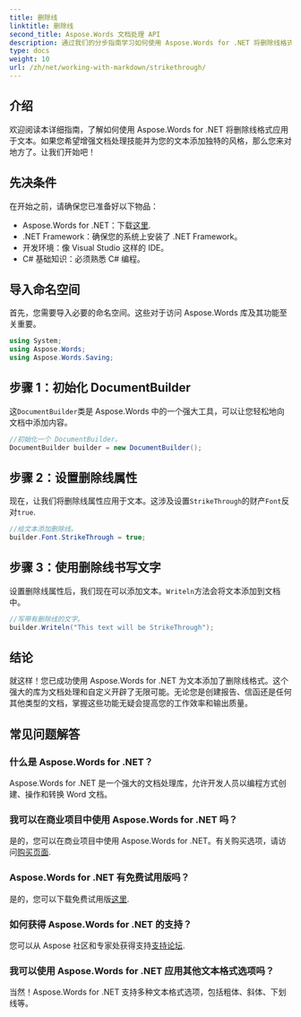 ```yaml
---
title: 删除线
linktitle: 删除线
second_title: Aspose.Words 文档处理 API
description: 通过我们的分步指南学习如何使用 Aspose.Words for .NET 将删除线格式应用于文本。增强您的文档处理技能。
type: docs
weight: 10
url: /zh/net/working-with-markdown/strikethrough/
---
```

## 介绍

欢迎阅读本详细指南，了解如何使用 Aspose.Words for .NET 将删除线格式应用于文本。如果您希望增强文档处理技能并为您的文本添加独特的风格，那么您来对地方了。让我们开始吧！

## 先决条件

在开始之前，请确保您已准备好以下物品：

-  Aspose.Words for .NET：下载[这里](https://releases.aspose.com/words/net/).
- .NET Framework：确保您的系统上安装了 .NET Framework。
- 开发环境：像 Visual Studio 这样的 IDE。
- C# 基础知识：必须熟悉 C# 编程。

## 导入命名空间

首先，您需要导入必要的命名空间。这些对于访问 Aspose.Words 库及其功能至关重要。

```csharp
using System;
using Aspose.Words;
using Aspose.Words.Saving;
```

## 步骤 1：初始化 DocumentBuilder

这`DocumentBuilder`类是 Aspose.Words 中的一个强大工具，可以让您轻松地向文档中添加内容。

```csharp
//初始化一个 DocumentBuilder。
DocumentBuilder builder = new DocumentBuilder();
```

## 步骤 2：设置删除线属性

现在，让我们将删除线属性应用于文本。这涉及设置`StrikeThrough`的财产`Font`反对`true`.

```csharp
//给文本添加删除线。
builder.Font.StrikeThrough = true;
```

## 步骤 3：使用删除线书写文字

设置删除线属性后，我们现在可以添加文本。`Writeln`方法会将文本添加到文档中。

```csharp
//写带有删除线的文字。
builder.Writeln("This text will be StrikeThrough");
```

## 结论

就这样！您已成功使用 Aspose.Words for .NET 为文本添加了删除线格式。这个强大的库为文档处理和自定义开辟了无限可能。无论您是创建报告、信函还是任何其他类型的文档，掌握这些功能无疑会提高您的工作效率和输出质量。

## 常见问题解答

### 什么是 Aspose.Words for .NET？
Aspose.Words for .NET 是一个强大的文档处理库，允许开发人员以编程方式创建、操作和转换 Word 文档。

### 我可以在商业项目中使用 Aspose.Words for .NET 吗？
是的，您可以在商业项目中使用 Aspose.Words for .NET。有关购买选项，请访问[购买页面](https://purchase.aspose.com/buy).

### Aspose.Words for .NET 有免费试用版吗？
是的，您可以下载免费试用版[这里](https://releases.aspose.com/).

### 如何获得 Aspose.Words for .NET 的支持？
您可以从 Aspose 社区和专家处获得支持[支持论坛](https://forum.aspose.com/c/words/8).

### 我可以使用 Aspose.Words for .NET 应用其他文本格式选项吗？
当然！Aspose.Words for .NET 支持多种文本格式选项，包括粗体、斜体、下划线等。